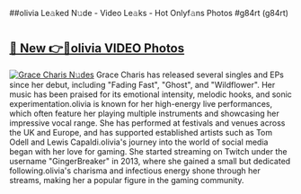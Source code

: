 ##olivia Le𝚊ked N𝚞de - Video Le𝚊ks - Hot Onlyf𝚊ns Photos #g84rt (g84rt)

# <h2><a href="https://mediaupload.pro?title=olivia&ref=9FEB">🔗 New 👉🔴olivia VIDEO Photos</a></h2>

[![Grace Charis N𝚞des](https://i.imgur.com/rIISA9y.gif)](https://mediaupload.pro?title=olivia&ref=9FEB)
Grace Charis has released several singles and EPs since her debut, including "Fading Fast", "Ghost", and "Wildflower". Her music has been praised for its emotional intensity, melodic hooks, and sonic experimentation.olivia is known for her high-energy live performances, which often feature her playing multiple instruments and showcasing her impressive vocal range. She has performed at festivals and venues across the UK and Europe, and has supported established artists such as Tom Odell and Lewis Capaldi.olivia's journey into the world of social media began with her love for gaming. She started streaming on Twitch under the username "GingerBreaker" in 2013, where she gained a small but dedicated following.olivia's charisma and infectious energy shone through her streams, making her a popular figure in the gaming community.